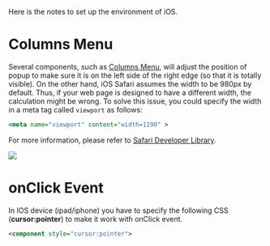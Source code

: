 Here is the notes to set up the environment of iOS.

# Columns Menu

Several components, such as [Columns Menu]({{site.baseurl}}/zk_component_ref/data/grid#Columns_Menu), will
adjust the position of popup to make sure it is on the left side of the
right edge (so that it is totally visible). On the other hand, iOS
Safari assumes the width to be 980px by default. Thus, if your web page
is designed to have a different width, the calculation might be wrong.
To solve this issue, you could specify the width in a meta tag called
`viewport` as follows:

```xml
<meta name="viewport" content="width=1190" >
```

For more information, please refer to [Safari Developer Library](http://developer.apple.com/library/safari/#documentation/AppleApplications/Reference/SafariWebContent/UsingtheViewport/UsingtheViewport.html#//apple_ref/doc/uid/TP40006509-SW24).


![](images/install_ios_viewpoint.jpg)



# onClick Event

In IOS device (ipad/iphone) you have to specify the following CSS
(**cursor:pointer**) to make it work with onClick event.

```xml
<component style="cursor:pointer">
```


